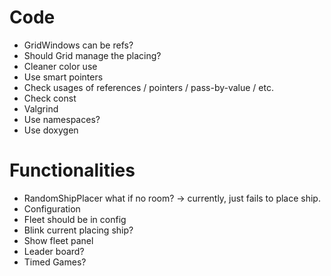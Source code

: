 
# Code

- GridWindows can be refs? 
- Should Grid manage the placing?
- Cleaner color use
- Use smart pointers
- Check usages of references / pointers / pass-by-value / etc.
- Check const
- Valgrind
- Use namespaces?
- Use doxygen

# Functionalities

- RandomShipPlacer  what if no room? -> currently, just fails to place ship.
- Configuration
- Fleet should be in config
- Blink current placing ship?
- Show fleet panel
- Leader board?
- Timed Games?
